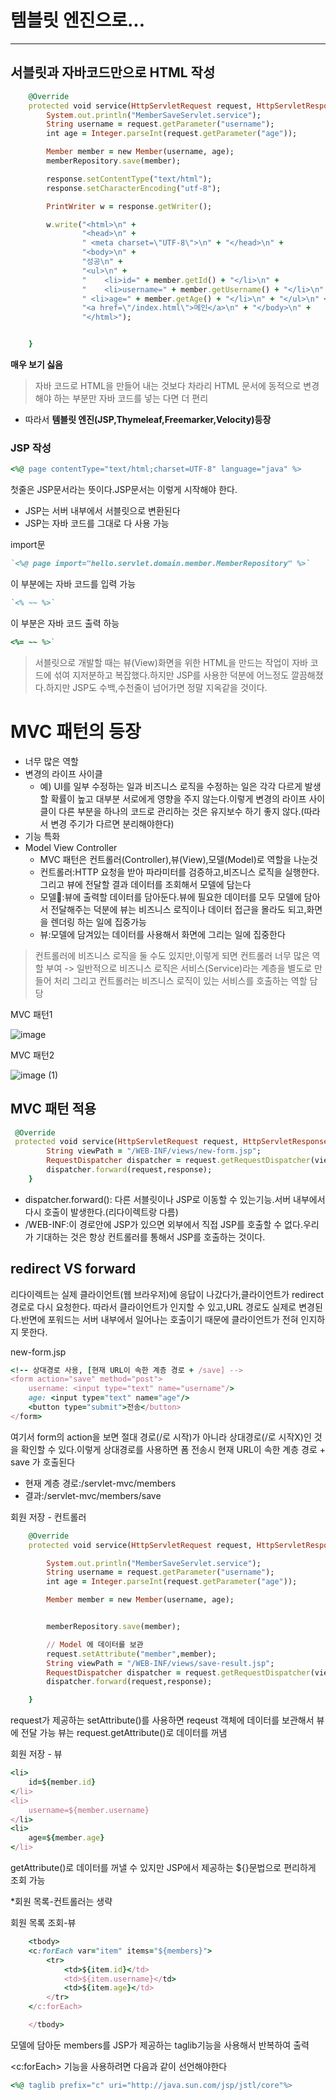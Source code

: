 # 템블릿 엔진으로... 
---- 

## 서블릿과 자바코드만으로 HTML 작성
```ruby
    @Override
    protected void service(HttpServletRequest request, HttpServletResponse response) throws ServletException, IOException {
        System.out.println("MemberSaveServlet.service");
        String username = request.getParameter("username");
        int age = Integer.parseInt(request.getParameter("age"));

        Member member = new Member(username, age);
        memberRepository.save(member);

        response.setContentType("text/html");
        response.setCharacterEncoding("utf-8");

        PrintWriter w = response.getWriter();

        w.write("<html>\n" +
                "<head>\n" +
                " <meta charset=\"UTF-8\">\n" + "</head>\n" +
                "<body>\n" +
                "성공\n" +
                "<ul>\n" +
                "    <li>id=" + member.getId() + "</li>\n" +
                "    <li>username=" + member.getUsername() + "</li>\n" +
                " <li>age=" + member.getAge() + "</li>\n" + "</ul>\n" +
                "<a href=\"/index.html\">메인</a>\n" + "</body>\n" +
                "</html>");


    }

```
**매우 보기 싫음**
> 자바 코드로 HTML을 만들어 내는 것보다 차라리 HTML 문서에 동적으로 변경해야 하는 부분만 자바 코드를 넣는 다면 더 편리
* 따라서 **템블릿 엔진(JSP,Thymeleaf,Freemarker,Velocity)등장**


### JSP 작성
```ruby
<%@ page contentType="text/html;charset=UTF-8" language="java" %>
```
첫줄은 JSP문서라는 뜻이다.JSP문서는 이렇게 시작해야 한다.
* JSP는 서버 내부에서 서블릿으로 변환된다
* JSP는 자바 코드를 그대로 다 사용 가능


import문
```ruby
`<%@ page import="hello.servlet.domain.member.MemberRepository" %>`
```

이 부분에는 자바 코드를 입력 가능
```ruby
`<% ~~ %>`
```
이 부분은 자바 코드 출력 하능
```ruby
<%= ~~ %>`

```

> 서블릿으로 개발할 때는 뷰(View)화면을 위한 HTML을 만드는 작업이 자바 코드에 섞여 지저분하고 복잡했다.하지만 JSP를 사용한 덕분에 어느정도 깔끔해졌다.하지만 JSP도 수백,수천줄이 넘어가면 정말 지옥같을 것이다.

# MVC 패턴의 등장
* 너무 많은 역할
* 변경의 라이프 사이클
  * 예) UI를 일부 수정하는 일과 비즈니스 로직을 수정하는 일은 각각 다르게 발생할 확률이 높고 대부분 서로에게 영향을 주지 않는다.이렇게 변경의 라이프 사이클이 다른 부분을 하나의 코드로 관리하는 것은 유지보수 하기 좋지 않다.(따라서 변경 주기가 다르면 분리해야한다) 
* 기능 특화
* Model View Controller
  * MVC 패턴은 컨트롤러(Controller),뷰(View),모델(Model)로 역할을 나눈것
   * 컨트롤러:HTTP 요청을 받아 파라미터를 검증하고,비즈니스 로직을 실행한다.그리고 뷰에 전달할 결과 데이터를 조회해서 모델에 담는다
   * 모델:뷰에 출력할 데이터를 담아둔다.뷰에 필요한 데이터를 모두 모델에 담아서 전달해주는 덕분에 뷰는 비즈니스 로직이나 데이터 접근을 몰라도 되고,화면을 렌더링 하는 일에 집중가능
   * 뷰:모델에 담겨있는 데이터를 사용해서 화면에 그리는 일에 집중한다

 
> 컨트롤러에 비즈니스 로직을 둘 수도 있지만,이렇게 되면 컨트롤러 너무 많은 역할 부여 -> 일반적으로 비즈니스 로직은 서비스(Service)라는 계층을 별도로 만들어 처리
> 그리고 컨트롤러는 비즈니스 로직이 있는 서비스를 호출하는 역할 담당



MVC 패턴1


![image](https://github.com/pbk2312/SpringMVC_1/assets/156402683/fa78277d-23de-4cba-9a45-fe70375e1cae)

MVC 패턴2


![image (1)](https://github.com/pbk2312/SpringMVC_1/assets/156402683/8b9304b0-8bf4-4129-b4b9-2997a0c45219)


## MVC 패턴 적용

```ruby
 @Override
 protected void service(HttpServletRequest request, HttpServletResponse response) throws ServletException, IOException {
        String viewPath = "/WEB-INF/views/new-form.jsp";
        RequestDispatcher dispatcher = request.getRequestDispatcher(viewPath);// 여기로 이동할거야
        dispatcher.forward(request,response);
    }
```

* dispatcher.forward(): 다른 서블릿이나 JSP로 이동할 수 있는기능.서버 내부에서 다시 호출이 발생한다.(리다이렉트랑 다름)
* /WEB-INF:이 경로안에 JSP가 있으면 외부에서 직접 JSP를 호출할 수 없다.우리가 기대하는 것은 항상 컨트롤러를 통해서 JSP를 호출하는 것이다.

## **redirect VS forward**
리다이렉트는 실제 클라이언트(웹 브라우저)에 응답이 나갔다가,클라이언트가 redirect 경로로 다시 요청한다.
따라서 클라이언트가 인지할 수 있고,URL 경로도 실제로 변경된다.반면에 포워드는 서버 내부에서 일어나는 호출이기 때문에 클라이언트가 전혀 인지하지 못한다.

new-form.jsp


```ruby
<!-- 상대경로 사용, [현재 URL이 속한 계층 경로 + /save] -->
<form action="save" method="post">
    username: <input type="text" name="username"/>
    age: <input type="text" name="age"/>
    <button type="submit">전송</button>
</form>
```
여기서 form의 action을 보면 절대 경로(/로 시작)가 아니라 상대경로(/로 시작X)인 것을 확인할 수 있다.이렇게 상대경로를 사용하면 폼 전송시 현재 URL이 속한 계층 경로 + save 가 호출된다

* 현재 계층 경로:/servlet-mvc/members
* 결과:/servlet-mvc/members/save


회원 저장 - 컨트롤러

```ruby
    @Override
    protected void service(HttpServletRequest request, HttpServletResponse response) throws ServletException, IOException {

        System.out.println("MemberSaveServlet.service");
        String username = request.getParameter("username");
        int age = Integer.parseInt(request.getParameter("age"));

        Member member = new Member(username, age);


        memberRepository.save(member);

        // Model 에 데이터를 보관
        request.setAttribute("member",member);
        String viewPath = "/WEB-INF/views/save-result.jsp";
        RequestDispatcher dispatcher = request.getRequestDispatcher(viewPath);
        dispatcher.forward(request,response);

    }
```
request가 제공하는 setAttribute()를 사용하면 reqeust 객체에 데이터를 보관해서 뷰에 전달 가능
뷰는 request.getAttribute()로 데이터를 꺼냄

회원 저장 - 뷰


```ruby
<li>
    id=${member.id}
</li>
<li>
    username=${member.username}
</li>
<li>
    age=${member.age}
</li>
```

getAttribute()로 데이터를 꺼낼 수 있지만 JSP에서 제공하는 ${}문법으로 편리하게 조회 가능

*회원 목록-컨트롤러는 생략


회원 목록 조회-뷰
```ruby
    <tbody>
    <c:forEach var="item" items="${members}">
        <tr>
            <td>${item.id}</td>
            <td>${item.username}</td>
            <td>${item.age}</td>
        </tr>
    </c:forEach>

    </tbody>
```

모델에 담아둔 members를 JSP가 제공하는 taglib기능을 사용해서 반복하여 출력

<c:forEach> 기능을 사용하려면 다음과 같이 선언해야한다
```ruby
<%@ taglib prefix="c" uri="http://java.sun.com/jsp/jstl/core"%>
```


















  
